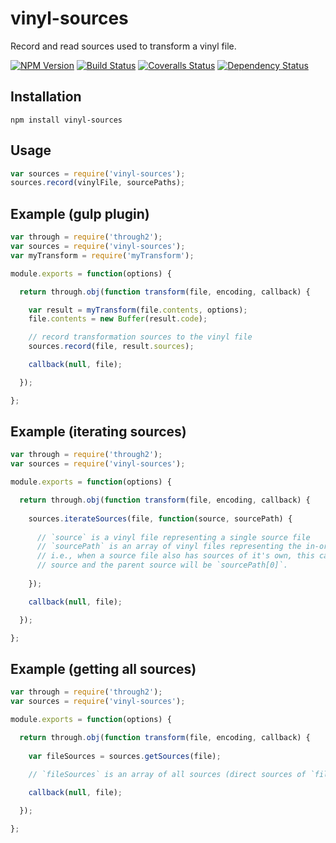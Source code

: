 # vinyl-sources

Record and read sources used to transform a vinyl file.

[![NPM Version](https://img.shields.io/npm/v/vinyl-sources.svg)](https://www.npmjs.com/package/vinyl-sources)
[![Build Status](https://img.shields.io/travis/meandmycode/vinyl-sources.svg)](https://travis-ci.org/meandmycode/vinyl-sources)
[![Coveralls Status](https://coveralls.io/repos/meandmycode/vinyl-sources/badge.png)](https://coveralls.io/r/meandmycode/vinyl-sources)
[![Dependency Status](https://david-dm.org/meandmycode/vinyl-sources.png?theme=shields.io)](https://david-dm.org/meandmycode/vinyl-sources)


## Installation

```
npm install vinyl-sources
```

## Usage

```js
var sources = require('vinyl-sources');
sources.record(vinylFile, sourcePaths);
```

## Example (gulp plugin)

```js
var through = require('through2');
var sources = require('vinyl-sources');
var myTransform = require('myTransform');

module.exports = function(options) {

  return through.obj(function transform(file, encoding, callback) {

    var result = myTransform(file.contents, options);
    file.contents = new Buffer(result.code);

    // record transformation sources to the vinyl file
    sources.record(file, result.sources);

    callback(null, file);

  });

};
```

## Example (iterating sources)

```js
var through = require('through2');
var sources = require('vinyl-sources');

module.exports = function(options) {

  return through.obj(function transform(file, encoding, callback) {
  
    sources.iterateSources(file, function(source, sourcePath) {
    
      // `source` is a vinyl file representing a single source file
      // `sourcePath` is an array of vinyl files representing the in-order ancestry of the current `source`
      // i.e., when a source file also has sources of it's own, this callback will be called with each child 
      // source and the parent source will be `sourcePath[0]`.
    
    });

    callback(null, file);

  });

};
```

## Example (getting all sources)

```js
var through = require('through2');
var sources = require('vinyl-sources');

module.exports = function(options) {

  return through.obj(function transform(file, encoding, callback) {
  
    var fileSources = sources.getSources(file);
    
    // `fileSources` is an array of all sources (direct sources of `file` and sources of sources)

    callback(null, file);

  });

};
```
